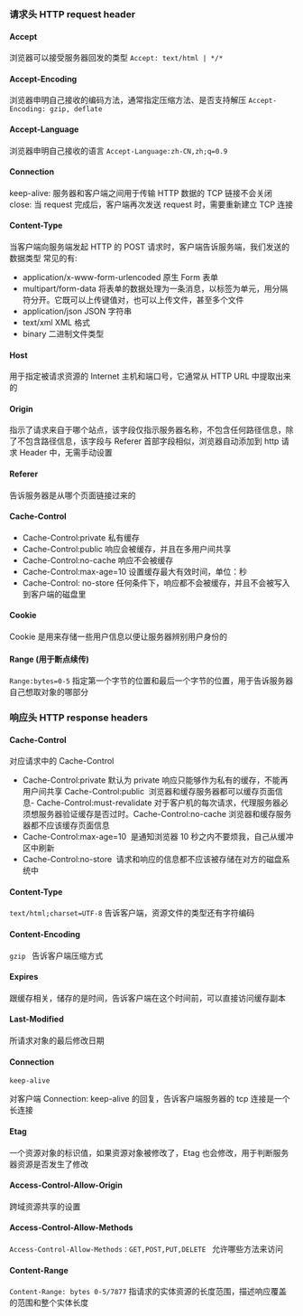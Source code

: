 ### 请求头 HTTP request header

#### Accept

浏览器可以接受服务器回发的类型
`Accept: text/html | */*`

#### Accept-Encoding

浏览器申明自己接收的编码方法，通常指定压缩方法、是否支持解压
`Accept-Encoding: gzip, deflate`

#### Accept-Language

浏览器申明自己接收的语言
`Accept-Language:zh-CN,zh;q=0.9`

#### Connection

keep-alive: 服务器和客户端之间用于传输 HTTP 数据的 TCP 链接不会关闭
close: 当 request 完成后，客户端再次发送 request 时，需要重新建立 TCP 连接

#### Content-Type

当客户端向服务端发起 HTTP 的 POST 请求时，客户端告诉服务端，我们发送的数据类型
常见的有:

- application/x-www-form-urlencoded 原生 Form 表单
- multipart/form-data 将表单的数据处理为一条消息，以标签为单元，用分隔符分开。它既可以上传键值对，也可以上传文件，甚至多个文件
- application/json JSON 字符串
- text/xml XML 格式
- binary 二进制文件类型

#### Host

用于指定被请求资源的 Internet 主机和端口号，它通常从 HTTP URL 中提取出来的

#### Origin

指示了请求来自于哪个站点，该字段仅指示服务器名称，不包含任何路径信息，除了不包含路径信息，该字段与 Referer 首部字段相似，浏览器自动添加到 http 请求 Header 中，无需手动设置

#### Referer

告诉服务器是从哪个页面链接过来的

#### Cache-Control

- Cache-Control:private 私有缓存
- Cache-Control:public 响应会被缓存，并且在多用户间共享
- Cache-Control:no-cache 响应不会被缓存
- Cache-Control:max-age=10 设置缓存最大有效时间，单位：秒
- Cache-Control: no-store 任何条件下，响应都不会被缓存，并且不会被写入到客户端的磁盘里

#### Cookie

Cookie 是用来存储一些用户信息以便让服务器辨别用户身份的

#### Range (用于断点续传)

`Range:bytes=0-5` 指定第一个字节的位置和最后一个字节的位置，用于告诉服务器自己想取对象的哪部分

### 响应头 HTTP response headers

#### Cache-Control

对应请求中的 Cache-Control

- Cache-Control:private 默认为 private 响应只能够作为私有的缓存，不能再用户间共享 Cache-Control:public  浏览器和缓存服务器都可以缓存页面信息- Cache-Control:must-revalidate 对于客户机的每次请求，代理服务器必须想服务器验证缓存是否过时。Cache-Control:no-cache 浏览器和缓存服务器都不应该缓存页面信息
- Cache-Control:max-age=10  是通知浏览器 10 秒之内不要烦我，自己从缓冲区中刷新
- Cache-Control:no-store  请求和响应的信息都不应该被存储在对方的磁盘系统中

#### Content-Type

`text/html;charset=UTF-8`
告诉客户端，资源文件的类型还有字符编码

#### Content-Encoding

`gzip `
告诉客户端压缩方式

#### Expires

跟缓存相关，储存的是时间，告诉客户端在这个时间前，可以直接访问缓存副本

#### Last-Modified

所请求对象的最后修改日期

#### Connection

`keep-alive`

对客户端 Connection: keep-alive 的回复，告诉客户端服务器的 tcp 连接是一个长连接

#### Etag

一个资源对象的标识值，如果资源对象被修改了，Etag 也会修改，用于判断服务器资源是否发生了修改

#### Access-Control-Allow-Origin

跨域资源共享的设置

#### Access-Control-Allow-Methods

`Access-Control-Allow-Methods：GET,POST,PUT,DELETE `
允许哪些方法来访问

#### Content-Range

`Content-Range: bytes 0-5/7877`
指请求的实体资源的长度范围，描述响应覆盖的范围和整个实体长度
